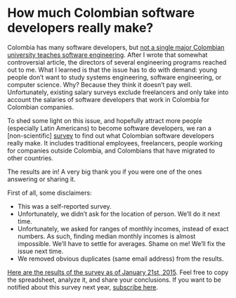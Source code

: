# How much Colombian software developers really make?

Colombia has many software developers, but [not a single major Colombian university teaches software engineering](http://blog.bunnyinc.com/colombia-doesnt-software-engineers-really-not-even-one/). After I wrote that somewhat controversial article, the directors of several engineering programs reached out to me. What I learned is that the issue has to do with demand: young people don’t want to study systems engineering, software engineering, or computer science. Why? Because they think it doesn’t pay well. Unfortunately, existing salary surveys exclude freelancers and only take into account the salaries of software developers that work in Colombia for Colombian companies.

To shed some light on this issue, and hopefully attract more people (especially Latin Americans) to become software developers, we ran a [non-scientific] [survey](http://blog.bunnyinc.com/survey-much-colombian-software-developers-really-make-2015/) to find out what Colombian software developers really make. It includes traditional employees, freelancers, people working for companies outside Colombia, and Colombians that have migrated to other countries.

The results are in! A very big thank you if you were one of the ones answering or sharing it.

First of all, some disclaimers:

- This was a self-reported survey.
- Unfortunately, we didn’t ask for the location of person. We’ll do it next time.
- Unfortunately, we asked for ranges of monthly incomes, instead of exact numbers. As such, finding median monthly incomes is almost impossible. We’ll have to settle for averages. Shame on me! We’ll fix the issue next time.
- We removed obvious duplicates (same email address) from the results.

[Here are the results of the survey as of January 21st, 2015](https://github.com/bunnyinc/hackersurveys/blob/master/salary_survey_colombians_2015.csv). Feel free to copy the spreadsheet, analyze it, and share your conclusions. If you want to be notified about this survey next year, [subscribe here](http://bunnyinc.us4.list-manage1.com/subscribe?u=9290015c3adcd3f0a4ec04e12&id=ec4096b988).
